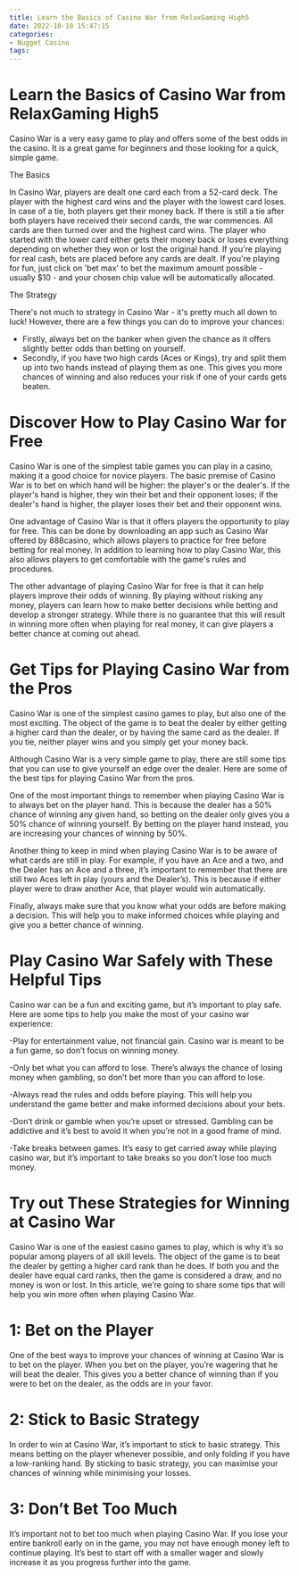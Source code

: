 ```yaml
---
title: Learn the Basics of Casino War from RelaxGaming High5 
date: 2022-10-10 15:47:15
categories:
- Nugget Casino
tags:
---
```



# Learn the Basics of Casino War from RelaxGaming High5 

Casino War is a very easy game to play and offers some of the best odds in the casino. It is a great game for beginners and those looking for a quick, simple game.

The Basics

In Casino War, players are dealt one card each from a 52-card deck. The player with the highest card wins and the player with the lowest card loses. In case of a tie, both players get their money back. If there is still a tie after both players have received their second cards, the war commences. 
All cards are then turned over and the highest card wins. The player who started with the lower card either gets their money back or loses everything depending on whether they won or lost the original hand. 
If you're playing for real cash, bets are placed before any cards are dealt. If you're playing for fun, just click on 'bet max' to bet the maximum amount possible - usually $10 - and your chosen chip value will be automatically allocated.


The Strategy

There's not much to strategy in Casino War - it's pretty much all down to luck! However, there are a few things you can do to improve your chances: 
- Firstly, always bet on the banker when given the chance as it offers slightly better odds than betting on yourself. 
- Secondly, if you have two high cards (Aces or Kings), try and split them up into two hands instead of playing them as one. This gives you more chances of winning and also reduces your risk if one of your cards gets beaten.

# Discover How to Play Casino War for Free 

Casino War is one of the simplest table games you can play in a casino, making it a good choice for novice players. The basic premise of Casino War is to bet on which hand will be higher: the player's or the dealer's. If the player's hand is higher, they win their bet and their opponent loses; if the dealer's hand is higher, the player loses their bet and their opponent wins.

One advantage of Casino War is that it offers players the opportunity to play for free. This can be done by downloading an app such as Casino War offered by 888casino, which allows players to practice for free before betting for real money. In addition to learning how to play Casino War, this also allows players to get comfortable with the game's rules and procedures.

The other advantage of playing Casino War for free is that it can help players improve their odds of winning. By playing without risking any money, players can learn how to make better decisions while betting and develop a stronger strategy. While there is no guarantee that this will result in winning more often when playing for real money, it can give players a better chance at coming out ahead.

# Get Tips for Playing Casino War from the Pros 
Casino War is one of the simplest casino games to play, but also one of the most exciting. The object of the game is to beat the dealer by either getting a higher card than the dealer, or by having the same card as the dealer. If you tie, neither player wins and you simply get your money back. 

Although Casino War is a very simple game to play, there are still some tips that you can use to give yourself an edge over the dealer. Here are some of the best tips for playing Casino War from the pros.

One of the most important things to remember when playing Casino War is to always bet on the player hand. This is because the dealer has a 50% chance of winning any given hand, so betting on the dealer only gives you a 50% chance of winning yourself. By betting on the player hand instead, you are increasing your chances of winning by 50%. 

Another thing to keep in mind when playing Casino War is to be aware of what cards are still in play. For example, if you have an Ace and a two, and the Dealer has an Ace and a three, it’s important to remember that there are still two Aces left in play (yours and the Dealer’s). This is because if either player were to draw another Ace, that player would win automatically. 

Finally, always make sure that you know what your odds are before making a decision. This will help you to make informed choices while playing and give you a better chance of winning.

# Play Casino War Safely with These Helpful Tips 

Casino war can be a fun and exciting game, but it’s important to play safe. Here are some tips to help you make the most of your casino war experience:

-Play for entertainment value, not financial gain. Casino war is meant to be a fun game, so don’t focus on winning money.

-Only bet what you can afford to lose. There’s always the chance of losing money when gambling, so don’t bet more than you can afford to lose.

-Always read the rules and odds before playing. This will help you understand the game better and make informed decisions about your bets.

-Don’t drink or gamble when you’re upset or stressed. Gambling can be addictive and it’s best to avoid it when you’re not in a good frame of mind.

-Take breaks between games. It’s easy to get carried away while playing casino war, but it’s important to take breaks so you don’t lose too much money.

# Try out These Strategies for Winning at Casino War

Casino War is one of the easiest casino games to play, which is why it’s so popular among players of all skill levels. The object of the game is to beat the dealer by getting a higher card rank than he does. If both you and the dealer have equal card ranks, then the game is considered a draw, and no money is won or lost. In this article, we’re going to share some tips that will help you win more often when playing Casino War.

# 1: Bet on the Player

One of the best ways to improve your chances of winning at Casino War is to bet on the player. When you bet on the player, you’re wagering that he will beat the dealer. This gives you a better chance of winning than if you were to bet on the dealer, as the odds are in your favor.

# 2: Stick to Basic Strategy

In order to win at Casino War, it’s important to stick to basic strategy. This means betting on the player whenever possible, and only folding if you have a low-ranking hand. By sticking to basic strategy, you can maximise your chances of winning while minimising your losses.

# 3: Don’t Bet Too Much

It’s important not to bet too much when playing Casino War. If you lose your entire bankroll early on in the game, you may not have enough money left to continue playing. It’s best to start off with a smaller wager and slowly increase it as you progress further into the game.
